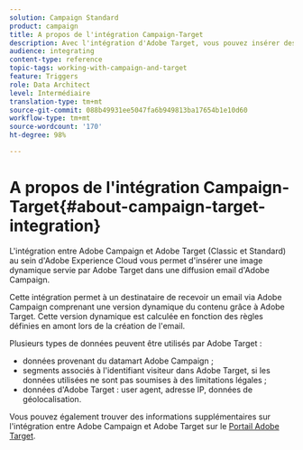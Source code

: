 ```yaml
---
solution: Campaign Standard
product: campaign
title: A propos de l'intégration Campaign-Target
description: Avec l'intégration d'Adobe Target, vous pouvez insérer des images dynamiques générées par Adobe Target dans vos messages Adobe Campaign.
audience: integrating
content-type: reference
topic-tags: working-with-campaign-and-target
feature: Triggers
role: Data Architect
level: Intermédiaire
translation-type: tm+mt
source-git-commit: 088b49931ee5047fa6b949813ba17654b1e10d60
workflow-type: tm+mt
source-wordcount: '170'
ht-degree: 98%

---
```



# A propos de l&#39;intégration Campaign-Target{#about-campaign-target-integration}

L&#39;intégration entre Adobe Campaign et Adobe Target (Classic et Standard) au sein d&#39;Adobe Experience Cloud vous permet d&#39;insérer une image dynamique servie par Adobe Target dans une diffusion email d&#39;Adobe Campaign.

Cette intégration permet à un destinataire de recevoir un email via Adobe Campaign comprenant une version dynamique du contenu grâce à Adobe Target. Cette version dynamique est calculée en fonction des règles définies en amont lors de la création de l&#39;email.

Plusieurs types de données peuvent être utilisés par Adobe Target :

* données provenant du datamart Adobe Campaign ;
* segments associés à l&#39;identifiant visiteur dans Adobe Target, si les données utilisées ne sont pas soumises à des limitations légales ;
* données d&#39;Adobe Target : user agent, adresse IP, données de géolocalisation.

Vous pouvez également trouver des informations supplémentaires sur l&#39;intégration entre Adobe Campaign et Adobe Target sur le [Portail Adobe Target](https://docs.adobe.com/content/help/fr-FR/target/using/integrate/campaign-and-target.html).
